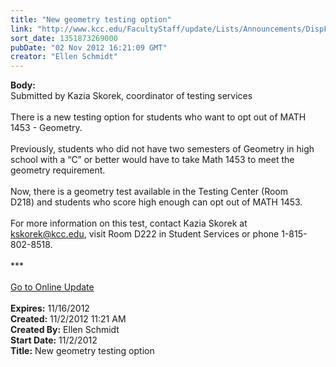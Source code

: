 ```yaml
---
title: "New geometry testing option"
link: "http://www.kcc.edu/FacultyStaff/update/Lists/Announcements/DispForm.aspx?ID=885"
sort_date: 1351873269000
pubDate: "02 Nov 2012 16:21:09 GMT"
creator: "Ellen Schmidt"
---
```


<div><b>Body:</b> <div class="ExternalClass3E5B515C9697454680F70F9612F00299">
<div>Submitted by Kazia Skorek, coordinator of testing services</div>
<div> </div>
<div>There is a new testing option for students who want to opt out of MATH 1453 - Geometry.</div>
<div> </div>
<div>Previously, students who did not have two semesters of Geometry in high school with a “C” or better would have to take Math 1453 to meet the geometry requirement. </div>
<div> </div>
<div>Now, there is a geometry test available in the Testing Center (Room D218) and students who score high enough can opt out of MATH 1453.</div>
<div> </div>
<div>For more information on this test, contact Kazia Skorek at <a href="mailto:kskorek@kcc.edu">kskorek@kcc.edu</a>, visit Room D222 in Student Services or phone 1-815-802-8518.</div>
<div> </div>
<div>***</div>
<div> </div>
<div><a href="/FacultyStaff/update/Pages/dailyupdate.aspx">Go to Online Update</a></div>
<div> </div></div></div>
<div><b>Expires:</b> 11/16/2012</div>
<div><b>Created:</b> 11/2/2012 11:21 AM</div>
<div><b>Created By:</b> Ellen Schmidt</div>
<div><b>Start Date:</b> 11/2/2012</div>
<div><b>Title:</b> New geometry testing option</div>
